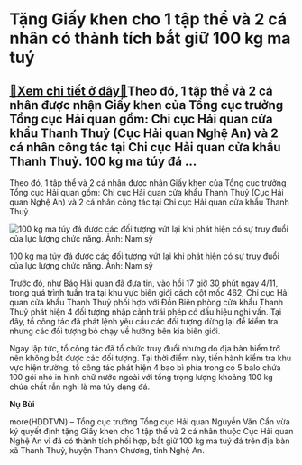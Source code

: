 Tặng Giấy khen cho 1 tập thể và 2 cá nhân có thành tích bắt giữ 100 kg ma tuý
=============================================================================

[:gift:Xem chi tiết ở đây:gift:](https://hddtvn.com/tang-giay-khen-cho-1-tap-the-va-2-ca-nhan-co-thanh-tich-bat-giu-100-kg-ma-tuy/)Theo đó, 1 tập thể và 2 cá nhân được nhận Giấy khen của Tổng cục trưởng Tổng cục Hải quan gồm: Chi cục Hải quan cửa khẩu Thanh Thuỷ (Cục Hải quan Nghệ An) và 2 cá nhân công tác tại Chi cục Hải quan cửa khẩu Thanh Thuỷ. 100 kg ma túy đá …
---------------------------------------------------------------------------------------------------------------------------------------------------------------------------------------------------------------------------------------------


Theo đó, 1 tập thể và 2 cá nhân được nhận Giấy khen của Tổng cục trưởng Tổng cục Hải quan gồm: Chi cục Hải quan cửa khẩu Thanh Thuỷ (Cục Hải quan Nghệ An) và 2 cá nhân công tác tại Chi cục Hải quan cửa khẩu Thanh Thuỷ.





![100 kg ma túy đá được các đối tượng vứt lại khi phát hiện có sự truy đuổi của lực lượng chức năng. Ảnh: Nam sỹ](https://hddtvn.com/wp-content/uploads/2021/01/4203_100_kg_ma_tuy_2.jpg "100 kg ma túy đá được các đối tượng vứt lại khi phát hiện có sự truy đuổi của lực lượng chức năng. Ảnh: Nam sỹ")


100 kg ma túy đá được các đối tượng vứt lại khi phát hiện có sự truy đuổi của lực lượng chức năng. Ảnh: Nam sỹ



Trước đó, như Báo Hải quan đã đưa tin, vào hồi 17 giờ 30 phút ngày 4/11, trong quá trình tuần tra tại khu vực biên giới cách cột mốc 462, Chi cục Hải quan cửa khẩu Thanh Thuỷ phối hợp với Đồn Biên phòng cửa khẩu Thanh Thuỷ phát hiện 4 đối tượng nhập cảnh trái phép có dấu hiệu nghi vấn. Tại đây, tổ công tác đã phát lệnh yêu cầu các đối tượng dừng lại để kiểm tra nhưng các đối tượng bỏ chạy về hướng bên kia biên giới.


Ngay lập tức, tổ công tác đã tổ chức truy đuổi nhưng do địa bàn hiểm trở nên không bắt được các đối tượng. Tại thời điểm này, tiến hành kiểm tra khu vực hiện trường, tổ công tác phát hiện 4 bao bì phía trong có 5 balo chứa 100 gói nhỏ in hình chữ nước ngoài với tổng trọng lượng khoảng 100 kg chứa chất rắn nghi là ma túy dạng đá.




**Nụ Bùi**



more(HDDTVN) – Tổng cục trưởng Tổng cục Hải quan Nguyễn Văn Cẩn vừa ký quyết định tặng Giấy khen cho 1 tập thể và 2 cá nhân thuộc Cục Hải quan Nghệ An vì đã có thành tích phối hợp, bắt giữ 100 kg ma tuý đá trên địa bàn xã Thanh Thuỷ, huyện Thanh Chương, tỉnh Nghệ An.

